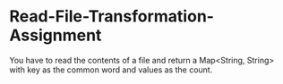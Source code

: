 # Read-File-Transformation-Assignment
You have to read the contents of a file and return a Map<String, String> with key as the common word and values as the count.
